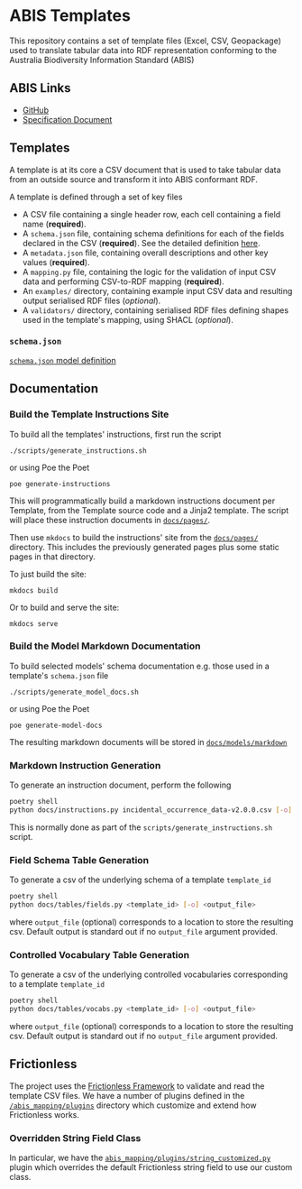 # ABIS Templates

This repository contains a set of template files (Excel, CSV, Geopackage) used to translate tabular data into RDF 
representation conforming to the Australia Biodiversity Information Standard (ABIS)

## ABIS Links
* [GitHub](https://github.com/surroundaustralia/abis)
* [Specification Document]()

## Templates

A template is at its core a CSV document that is used to take tabular data from an outside source and transform
it into ABIS conformant RDF.

A template is defined through a set of key files

* A CSV file containing a single header row, each cell containing a field name (**required**).
* A `schema.json` file, containing schema definitions for each of the fields declared in the CSV (**required**). See the detailed definition [here](/docs/models/markdown/Schema.schema.md).
* A `metadata.json` file, containing overall descriptions and other key values (**required**). 
* A `mapping.py` file, containing the logic for the validation of input CSV data and performing CSV-to-RDF mapping (**required**).
* An `examples/` directory, containing example input CSV data and resulting output serialised RDF files (*optional*).
* A `validators/` directory, containing serialised RDF files defining shapes used in the template's mapping, using SHACL (*optional*).

### `schema.json`

[`schema.json` model definition](/docs/models/markdown/Schema.schema.md)

## Documentation

### Build the Template Instructions Site
To build all the templates' instructions, first run the script
```shell
./scripts/generate_instructions.sh
```
or using Poe the Poet
```shell
poe generate-instructions
```
This will programmatically build a markdown instructions document per Template,
from the Template source code and a Jinja2 template.
The script will place these instruction documents in [`docs/pages/`](/docs/pages/).

Then use `mkdocs` to build the instructions' site from the [`docs/pages/`](/docs/pages/) directory.
This includes the previously generated pages plus some static pages in that directory.

To just build the site:
```shell
mkdocs build
```
Or to build and serve the site:
```shell
mkdocs serve
```

### Build the Model Markdown Documentation
To build selected models' schema documentation e.g. those used in a template's `schema.json`
file
```shell
./scripts/generate_model_docs.sh
```
or using Poe the Poet
```shell
poe generate-model-docs
```
The resulting markdown documents will be stored in [`docs/models/markdown`](/docs/models/markdown/)

### Markdown Instruction Generation
To generate an instruction document, perform the following
```sh
poetry shell
python docs/instructions.py incidental_occurrence_data-v2.0.0.csv [-o] <output_file>
```
This is normally done as part of the `scripts/generate_instructions.sh` script.

### Field Schema Table Generation
To generate a csv of the underlying schema of a template `template_id`
```sh
poetry shell
python docs/tables/fields.py <template_id> [-o] <output_file>
```
where `output_file` (optional) corresponds to a location to store the resulting csv.
Default output is standard out 
if no `output_file` argument provided.

### Controlled Vocabulary Table Generation
To generate a csv of the underlying controlled vocabularies corresponding  to a template 
`template_id`
```sh
poetry shell
python docs/tables/vocabs.py <template_id> [-o] <output_file>
```
where `output_file` (optional) corresponds to a location to store the resulting csv. 
Default output is standard out
if no `output_file` argument provided.

## Frictionless

The project uses the [Frictionless Framework](https://framework.frictionlessdata.io/) to validate and read the
template CSV files.
We have a number of plugins defined in the [`/abis_mapping/plugins`](/abis_mapping/plugins) directory which
customize and extend how Frictionless works.

### Overridden String Field Class

In particular, we have the [`abis_mapping/plugins/string_customized.py`](/abis_mapping/plugins/string_customized.py)
plugin which overrides the default Frictionless string field to use our custom class.
